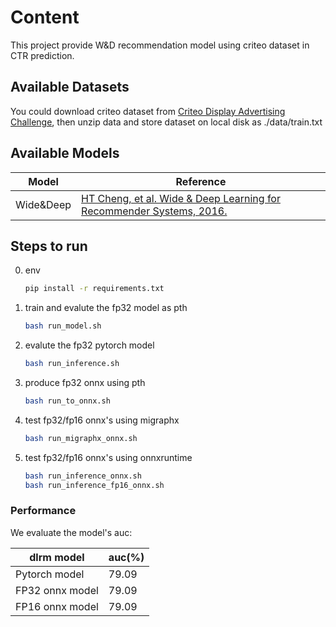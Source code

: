 # Content
  
This project provide W&D recommendation model using criteo dataset in CTR prediction.


## Available Datasets
You could download criteo dataset from [Criteo Display Advertising Challenge](https://www.kaggle.com/datasets/mrkmakr/criteo-dataset), then unzip data and store dataset on local disk as ./data/train.txt

## Available Models

| Model | Reference |
|-------|-----------|
| Wide&Deep | [HT Cheng, et al. Wide & Deep Learning for Recommender Systems, 2016.](https://arxiv.org/abs/1606.07792) |

## Steps to run

0. env
    ```bash
    pip install -r requirements.txt
    ```

1. train and evalute the fp32 model as pth
    ```bash
    bash run_model.sh
    ```
2. evalute the fp32 pytorch model
    ```bash
    bash run_inference.sh
    ```
3. produce fp32  onnx using pth
    ```bash
    bash run_to_onnx.sh
    ```
4. test fp32/fp16 onnx's using migraphx
    ```bash
    bash run_migraphx_onnx.sh
    ```
5. test fp32/fp16 onnx's using onnxruntime
    ```bash
    bash run_inference_onnx.sh
    bash run_inference_fp16_onnx.sh
    ```

### Performance
We evaluate the model's auc:

|dlrm  model | auc(%)|
|----|----|
|Pytorch model| 79.09 |
|FP32 onnx model| 79.09 |
|FP16 onnx model| 79.09 |
